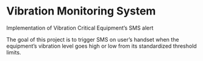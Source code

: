 # Vibration Monitoring System
Implementation of Vibration Critical Equipment’s SMS alert

The goal of this project is to trigger SMS on user’s handset when the equipment’s vibration level goes high or low from its standardized threshold limits.

